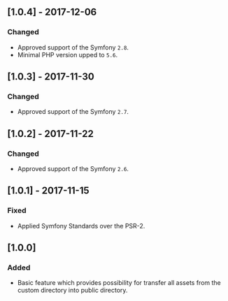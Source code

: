 ## [1.0.4] - 2017-12-06
### Changed
- Approved support of the Symfony `2.8`.
- Minimal PHP version upped to `5.6`.

## [1.0.3] - 2017-11-30
### Changed
- Approved support of the Symfony `2.7`.

## [1.0.2] - 2017-11-22
### Changed
- Approved support of the Symfony `2.6`.

## [1.0.1] - 2017-11-15
### Fixed
- Applied Symfony Standards over the PSR-2.

## [1.0.0]
### Added
- Basic feature which provides possibility for transfer all assets from the custom directory into public directory.